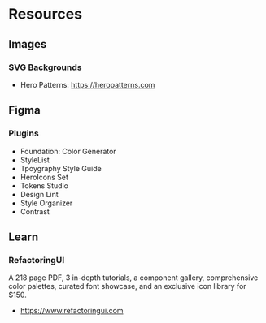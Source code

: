 # Resources

## Images

### SVG Backgrounds

- Hero Patterns: https://heropatterns.com

## Figma

### Plugins

- Foundation: Color Generator
- StyleList
- Tpoygraphy Style Guide
- HeroIcons Set
- Tokens Studio
- Design Lint
- Style Organizer
- Contrast

## Learn

### RefactoringUI

A 218 page PDF, 3 in-depth tutorials, a component gallery, comprehensive color palettes, curated font showcase, and an exclusive icon library for $150.

- https://www.refactoringui.com